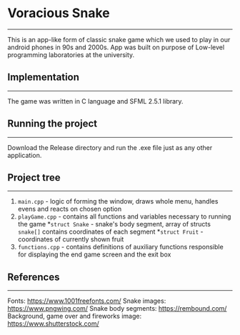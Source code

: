 # Voracious Snake
___
This is an app-like form of classic snake game which we used to play in our android phones in 90s and 2000s.
App was built on purpose of Low-level programming laboratories at the university.
## Implementation
---
The game was written in C language and SFML 2.5.1 library.
## Running the project
---
Download the Release directory and run the .exe file just as any other application.
## Project tree
---
1. `main.cpp` - logic of forming the window, draws whole menu, handles evens and reacts on chosen option
2. `playGame.cpp` - contains all functions and variables necessary to running the game
    *`struct Snake` - snake's body segment, array of structs `snake[]` contains coordinates of each segment
    *`struct Fruit` - coordinates of currently shown fruit
3. `functions.cpp` - contains definitions of auxiliary functions responsible for displaying the end game screen and the exit box
## References
---
Fonts: https://www.1001freefonts.com/
Snake images: https://www.pngwing.com/
Snake body segments: https://rembound.com/
Background, game over and fireworks image: https://www.shutterstock.com/
